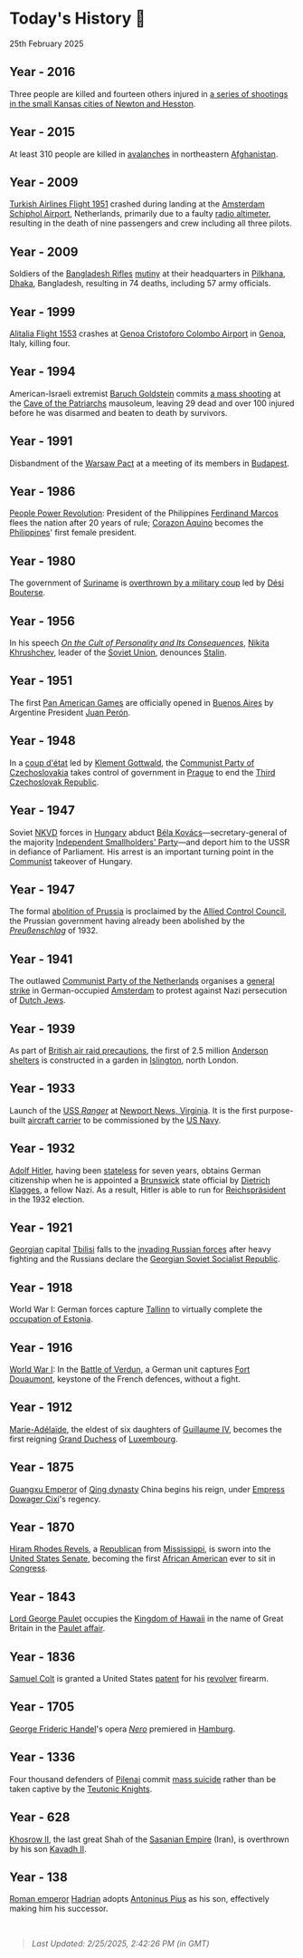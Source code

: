 
# Today's History 📜

25th February 2025


## Year - 2016
 Three people are killed and fourteen others injured in [a series of shootings in the small Kansas cities of Newton and Hesston](https://wikipedia.org/wiki/Hesston_shootings "Hesston shootings").

## Year - 2015
 At least 310 people are killed in [avalanches](https://wikipedia.org/wiki/2015_Afghanistan_avalanches "2015 Afghanistan avalanches") in northeastern [Afghanistan](https://wikipedia.org/wiki/Afghanistan "Afghanistan").

## Year - 2009
 [Turkish Airlines Flight 1951](https://wikipedia.org/wiki/Turkish_Airlines_Flight_1951 "Turkish Airlines Flight 1951") crashed during landing at the [Amsterdam Schiphol Airport](https://wikipedia.org/wiki/Amsterdam_Airport_Schiphol "Amsterdam Airport Schiphol"), Netherlands, primarily due to a faulty [radio altimeter](https://wikipedia.org/wiki/Radar_altimeter "Radar altimeter"), resulting in the death of nine passengers and crew including all three pilots.

## Year - 2009
 Soldiers of the [Bangladesh Rifles](https://wikipedia.org/wiki/Border_Guard_Bangladesh "Border Guard Bangladesh") [mutiny](https://wikipedia.org/wiki/Bangladesh_Rifles_revolt "Bangladesh Rifles revolt") at their headquarters in [Pilkhana](https://wikipedia.org/wiki/Pilkhana,_Bangladesh "Pilkhana, Bangladesh"), [Dhaka](https://wikipedia.org/wiki/Dhaka "Dhaka"), Bangladesh, resulting in 74 deaths, including 57 army officials.

## Year - 1999
 [Alitalia Flight 1553](https://wikipedia.org/wiki/Alitalia_Flight_1553 "Alitalia Flight 1553") crashes at [Genoa Cristoforo Colombo Airport](https://wikipedia.org/wiki/Genoa_Cristoforo_Colombo_Airport "Genoa Cristoforo Colombo Airport") in [Genoa](https://wikipedia.org/wiki/Genoa "Genoa"), Italy, killing four.

## Year - 1994
 American-Israeli extremist [Baruch Goldstein](https://wikipedia.org/wiki/Baruch_Goldstein "Baruch Goldstein") commits [a mass shooting](https://wikipedia.org/wiki/Cave_of_the_Patriarchs_massacre "Cave of the Patriarchs massacre") at the [Cave of the Patriarchs](https://wikipedia.org/wiki/Cave_of_the_Patriarchs "Cave of the Patriarchs") mausoleum, leaving 29 dead and over 100 injured before he was disarmed and beaten to death by survivors.

## Year - 1991
 Disbandment of the [Warsaw Pact](https://wikipedia.org/wiki/Warsaw_Pact "Warsaw Pact") at a meeting of its members in [Budapest](https://wikipedia.org/wiki/Budapest "Budapest").

## Year - 1986
 [People Power Revolution](https://wikipedia.org/wiki/People_Power_Revolution "People Power Revolution"): President of the Philippines [Ferdinand Marcos](https://wikipedia.org/wiki/Ferdinand_Marcos "Ferdinand Marcos") flees the nation after 20 years of rule; [Corazon Aquino](https://wikipedia.org/wiki/Corazon_Aquino "Corazon Aquino") becomes the [Philippines](https://wikipedia.org/wiki/Philippines "Philippines")' first female president.

## Year - 1980
 The government of [Suriname](https://wikipedia.org/wiki/Suriname "Suriname") is [overthrown by a military coup](https://wikipedia.org/wiki/1980_Surinamese_coup_d%27%C3%A9tat "1980 Surinamese coup d'état") led by [Dési Bouterse](https://wikipedia.org/wiki/D%C3%A9si_Bouterse "Dési Bouterse").

## Year - 1956
 In his speech <i>[On the Cult of Personality and Its Consequences](https://wikipedia.org/wiki/On_the_Cult_of_Personality_and_Its_Consequences "On the Cult of Personality and Its Consequences")</i>, [Nikita Khrushchev](https://wikipedia.org/wiki/Nikita_Khrushchev "Nikita Khrushchev"), leader of the [Soviet Union](https://wikipedia.org/wiki/Soviet_Union "Soviet Union"), denounces [Stalin](https://wikipedia.org/wiki/Stalin "Stalin").

## Year - 1951
 The first [Pan American Games](https://wikipedia.org/wiki/Pan_American_Games "Pan American Games") are officially opened in [Buenos Aires](https://wikipedia.org/wiki/Buenos_Aires "Buenos Aires") by Argentine President [Juan Perón](https://wikipedia.org/wiki/Juan_Per%C3%B3n "Juan Perón").

## Year - 1948
 In a [coup d'état](https://wikipedia.org/wiki/1948_Czechoslovak_coup_d%27%C3%A9tat "1948 Czechoslovak coup d'état") led by [Klement Gottwald](https://wikipedia.org/wiki/Klement_Gottwald "Klement Gottwald"), the [Communist Party of Czechoslovakia](https://wikipedia.org/wiki/Communist_Party_of_Czechoslovakia "Communist Party of Czechoslovakia") takes control of government in [Prague](https://wikipedia.org/wiki/Prague "Prague") to end the [Third Czechoslovak Republic](https://wikipedia.org/wiki/Third_Czechoslovak_Republic "Third Czechoslovak Republic").

## Year - 1947
 Soviet [NKVD](https://wikipedia.org/wiki/NKVD "NKVD") forces in [Hungary](https://wikipedia.org/wiki/Second_Hungarian_Republic "Second Hungarian Republic") abduct [Béla Kovács](https://wikipedia.org/wiki/B%C3%A9la_Kov%C3%A1cs_(politician,_1908) "Béla Kovács (politician, 1908)")—secretary-general of the majority [Independent Smallholders' Party](https://wikipedia.org/wiki/Independent_Smallholders%27_Party "Independent Smallholders' Party")—and deport him to the USSR in defiance of Parliament. His arrest is an important turning point in the [Communist](https://wikipedia.org/wiki/Hungarian_Communist_Party "Hungarian Communist Party") takeover of Hungary.

## Year - 1947
 The formal [abolition of Prussia](https://wikipedia.org/wiki/Abolition_of_Prussia "Abolition of Prussia") is proclaimed by the [Allied Control Council](https://wikipedia.org/wiki/Allied_Control_Council "Allied Control Council"), the Prussian government having already been abolished by the <i>[Preußenschlag](https://wikipedia.org/wiki/Preu%C3%9Fenschlag "Preußenschlag")</i> of 1932.

## Year - 1941
 The outlawed [Communist Party of the Netherlands](https://wikipedia.org/wiki/Communist_Party_of_the_Netherlands "Communist Party of the Netherlands") organises a [general strike](https://wikipedia.org/wiki/February_Strike "February Strike") in German-occupied [Amsterdam](https://wikipedia.org/wiki/Amsterdam "Amsterdam") to protest against Nazi persecution of [Dutch Jews](https://wikipedia.org/wiki/Dutch_Jews "Dutch Jews").

## Year - 1939
 As part of [British air raid precautions](https://wikipedia.org/wiki/Air_Raid_Precautions_in_the_United_Kingdom "Air Raid Precautions in the United Kingdom"), the first of 2.5 million [Anderson shelters](https://wikipedia.org/wiki/Air_raid_shelter "Air raid shelter") is constructed in a garden in [Islington](https://wikipedia.org/wiki/Islington "Islington"), north London.

## Year - 1933
 Launch of the [USS <i>Ranger</i>](https://wikipedia.org/wiki/USS_Ranger_(CV-4) "USS Ranger (CV-4)") at [Newport News, Virginia](https://wikipedia.org/wiki/Newport_News,_Virginia "Newport News, Virginia"). It is the first purpose-built [aircraft carrier](https://wikipedia.org/wiki/Aircraft_carrier "Aircraft carrier") to be commissioned by the [US Navy](https://wikipedia.org/wiki/US_Navy "US Navy").

## Year - 1932
 [Adolf Hitler](https://wikipedia.org/wiki/Adolf_Hitler "Adolf Hitler"), having been [stateless](https://wikipedia.org/wiki/Statelessness "Statelessness") for seven years, obtains German citizenship when he is appointed a [Brunswick](https://wikipedia.org/wiki/Free_State_of_Brunswick "Free State of Brunswick") state official by [Dietrich Klagges](https://wikipedia.org/wiki/Dietrich_Klagges "Dietrich Klagges"), a fellow Nazi. As a result, Hitler is able to run for [Reichspräsident](https://wikipedia.org/wiki/President_of_Germany_(1919%E2%80%931945) "President of Germany (1919-1945)") in the 1932 election.

## Year - 1921
 [Georgian](https://wikipedia.org/wiki/Democratic_Republic_of_Georgia "Democratic Republic of Georgia") capital [Tbilisi](https://wikipedia.org/wiki/Tbilisi "Tbilisi") falls to the [invading Russian forces](https://wikipedia.org/wiki/Red_Army_invasion_of_Georgia "Red Army invasion of Georgia") after heavy fighting and the Russians declare the [Georgian Soviet Socialist Republic](https://wikipedia.org/wiki/Georgian_Soviet_Socialist_Republic "Georgian Soviet Socialist Republic").

## Year - 1918
 World War I: German forces capture [Tallinn](https://wikipedia.org/wiki/Tallinn "Tallinn") to virtually complete the [occupation of Estonia](https://wikipedia.org/wiki/German_occupation_of_Estonia_during_World_War_I "German occupation of Estonia during World War I").

## Year - 1916
 [World War I](https://wikipedia.org/wiki/World_War_I "World War I"): In the [Battle of Verdun](https://wikipedia.org/wiki/Battle_of_Verdun "Battle of Verdun"), a German unit captures [Fort Douaumont](https://wikipedia.org/wiki/Fort_Douaumont "Fort Douaumont"), keystone of the French defences, without a fight.

## Year - 1912
 [Marie-Adélaïde](https://wikipedia.org/wiki/Marie-Ad%C3%A9la%C3%AFde,_Grand_Duchess_of_Luxembourg "Marie-Adélaïde, Grand Duchess of Luxembourg"), the eldest of six daughters of [Guillaume IV](https://wikipedia.org/wiki/Guillaume_IV,_Grand_Duke_of_Luxembourg "Guillaume IV, Grand Duke of Luxembourg"), becomes the first reigning [Grand Duchess](https://wikipedia.org/wiki/Grand_Duke_of_Luxembourg "Grand Duke of Luxembourg") of [Luxembourg](https://wikipedia.org/wiki/Luxembourg "Luxembourg").

## Year - 1875
 [Guangxu Emperor](https://wikipedia.org/wiki/Guangxu_Emperor "Guangxu Emperor") of [Qing dynasty](https://wikipedia.org/wiki/Qing_dynasty "Qing dynasty") China begins his reign, under [Empress Dowager Cixi](https://wikipedia.org/wiki/Empress_Dowager_Cixi "Empress Dowager Cixi")'s regency.

## Year - 1870
 [Hiram Rhodes Revels](https://wikipedia.org/wiki/Hiram_Rhodes_Revels "Hiram Rhodes Revels"), a [Republican](https://wikipedia.org/wiki/Republican_Party_(United_States) "Republican Party (United States)") from [Mississippi](https://wikipedia.org/wiki/Mississippi "Mississippi"), is sworn into the [United States Senate](https://wikipedia.org/wiki/United_States_Senate "United States Senate"), becoming the first [African American](https://wikipedia.org/wiki/African_American "African American") ever to sit in [Congress](https://wikipedia.org/wiki/United_States_Congress "United States Congress").

## Year - 1843
 [Lord George Paulet](https://wikipedia.org/wiki/Lord_George_Paulet "Lord George Paulet") occupies the [Kingdom of Hawaii](https://wikipedia.org/wiki/Kingdom_of_Hawaii "Kingdom of Hawaii") in the name of Great Britain in the [Paulet affair](https://wikipedia.org/wiki/Paulet_affair "Paulet affair").

## Year - 1836
 [Samuel Colt](https://wikipedia.org/wiki/Samuel_Colt "Samuel Colt") is granted a United States [patent](https://wikipedia.org/wiki/Patent "Patent") for his [revolver](https://wikipedia.org/wiki/Revolver "Revolver") firearm.

## Year - 1705
 [George Frideric Handel](https://wikipedia.org/wiki/George_Frideric_Handel "George Frideric Handel")'s opera <i>[Nero](https://wikipedia.org/wiki/Handel%27s_lost_Hamburg_operas#Nero "Handel's lost Hamburg operas")</i> premiered in [Hamburg](https://wikipedia.org/wiki/Hamburg "Hamburg").

## Year - 1336
 Four thousand defenders of [Pilenai](https://wikipedia.org/wiki/Pilenai "Pilenai") commit [mass suicide](https://wikipedia.org/wiki/Mass_suicide "Mass suicide") rather than be taken captive by the [Teutonic Knights](https://wikipedia.org/wiki/Teutonic_Knights "Teutonic Knights").

## Year - 628
[Khosrow II](https://wikipedia.org/wiki/Khosrow_II "Khosrow II"), the last great Shah of the [Sasanian Empire](https://wikipedia.org/wiki/Sasanian_Empire "Sasanian Empire") (Iran), is overthrown by his son [Kavadh II](https://wikipedia.org/wiki/Kavadh_II "Kavadh II").

## Year - 138
[Roman emperor](https://wikipedia.org/wiki/Roman_emperor "Roman emperor") [Hadrian](https://wikipedia.org/wiki/Hadrian "Hadrian") adopts [Antoninus Pius](https://wikipedia.org/wiki/Antoninus_Pius "Antoninus Pius") as his son, effectively making him his successor.

<br />

> _Last Updated: 2/25/2025, 2:42:26 PM (in GMT)_
